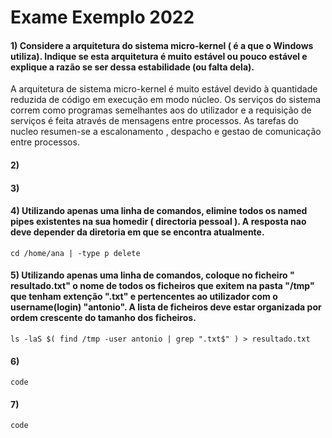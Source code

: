 # Exame Exemplo 2022


#### 1) Considere a arquitetura do sistema micro-kernel ( é a que o Windows utiliza). Indique se esta arquitetura é muito estável ou pouco estável e explique a razão se ser dessa estabilidade (ou falta dela).

A arquitetura de sistema micro-kernel é muito estável devido à quantidade reduzida de código em execução em modo núcleo. Os serviços do sistema correm como programas semelhantes aos do utilizador e a requisição de serviços é feita através de mensagens entre processos. As tarefas do nucleo resumen-se a escalonamento , despacho e gestao de comunicação entre processos. 


#### 2) 

#### 3)


#### 4) Utilizando apenas uma linha de comandos, elimine todos os named pipes existentes na sua homedir ( directoria pessoal ). A resposta nao deve depender da diretoria em que se encontra atualmente.
``
cd /home/ana | -type p delete
``


#### 5) Utilizando apenas uma linha de comandos, coloque no ficheiro " resultado.txt" o nome de todos os ficheiros que exitem na pasta "/tmp" que tenham extenção ".txt" e pertencentes ao utilizador com o username(login) "antonio". A lista de ficheiros deve estar organizada por ordem crescente do tamanho dos ficheiros. 
``
ls -laS $( find /tmp -user antonio | grep ".txt$" ) > resultado.txt
``


#### 6)
``
code
``


#### 7)
``
code
``


